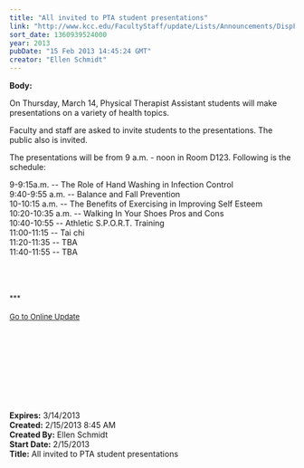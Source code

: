 ```yaml
---
title: "All invited to PTA student presentations"
link: "http://www.kcc.edu/FacultyStaff/update/Lists/Announcements/DispForm.aspx?ID=993"
sort_date: 1360939524000
year: 2013
pubDate: "15 Feb 2013 14:45:24 GMT"
creator: "Ellen Schmidt"
---
```


<div><b>Body:</b> <div class="ExternalClass542711AED2A8444280F2DDA69983AE0B">
<p>On Thursday, March 14, Physical Therapist Assistant students will make presentations on a variety of health topics.</p>
<p>Faculty and staff are asked to invite students to the presentations. The public also is invited.</p>
<p>The presentations will be from 9 a.m. - noon in Room D123. Following is the schedule:</p>
<p>9-9:15a.m. -- The Role of Hand Washing in Infection Control<br />9:40-9:55 a.m. -- Balance and Fall Prevention<br />10-10:15 a.m. -- The Benefits of Exercising in Improving Self Esteem<br />10:20-10:35 a.m. -- Walking In Your Shoes Pros and Cons<br />10:40-10:55 -- Athletic S.P.O.R.T. Training<br />11:00-11:15 -- Tai chi<br />11:20-11:35 -- TBA<br />11:40-11:55 -- TBA</p>
<div> </div>
<div> </div>
<div> </div>
<div>
<div><font size="2">***</font></div>
<div><font size="2"></font> </div>
<div><font size="2"><a href="/FacultyStaff/update/Pages/dailyupdate.aspx">Go to Online Update</a></font><font size="2"></font></div>
<div><font size="2"></font> </div><br /></div>
<p><br /> </p>
<p> </p>
<p> </p></div></div>
<div><b>Expires:</b> 3/14/2013</div>
<div><b>Created:</b> 2/15/2013 8:45 AM</div>
<div><b>Created By:</b> Ellen Schmidt</div>
<div><b>Start Date:</b> 2/15/2013</div>
<div><b>Title:</b> All invited to PTA student presentations</div>
